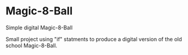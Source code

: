 # Magic-8-Ball
Simple digital Magic-8-Ball

Small project using "if" statments to produce a digital version of the old school Magic-8-Ball. 

